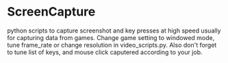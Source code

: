 # ScreenCapture
python scripts to capture screenshot and key presses at high speed usually for capturing data from games. 
Change game setting to windowed mode, tune frame_rate or change resolution in video_scripts.py. 
Also don't forget to tune list of keys, and mouse click caputered according to your job.
